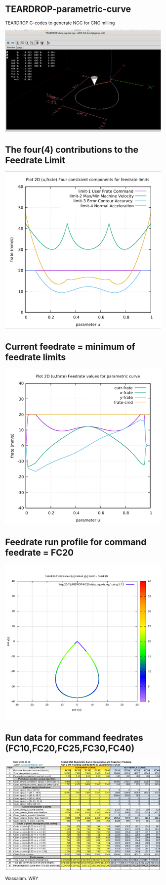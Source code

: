 # TEARDROP-parametric-curve
TEARDROP C-codes to generate NGC for CNC milling

![](TEARDROP-screenshots/TEARDROP-Screenshot.png)

# The four(4) contributions to the Feedrate Limit
![](TEARDROP-screenshots/Image-13-Algo20-FC20-Teardrop.png)

# Current feedrate = minimum of feedrate limits
![](TEARDROP-screenshots/Image-09-Algo20-FC20-Teardrop.png)

# Feedrate run profile for command feedrate = FC20
![](TEARDROP-screenshots/Image-FEEDRATE-PROFILE-TEARDROP-FC20.png)

# Run data for command feedrates (FC10,FC20,FC25,FC30,FC40)
![](TEARDROP-screenshots/RUN-DATA-TEARDROP-FCAll-Screenshot.png)


Wassalam.
WRY
